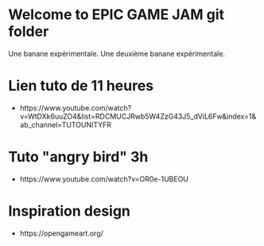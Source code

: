 # Welcome to EPIC GAME JAM git folder
Une banane expérimentale.
Une deuxième banane expérimentale.

Lien tuto de 11 heures
======================
<ul>
  <li>https://www.youtube.com/watch?v=WtDXk6uuZO4&list=RDCMUCJRwb5W4ZzG43J5_dViL6Fw&index=1&ab_channel=TUTOUNITYFR</li>
</ul>

# Tuto "angry bird" 3h
<ul>
  <li>https://www.youtube.com/watch?v=OR0e-1UBEOU</li>
</ul>
  
# Inspiration design 
<ul>
  <li>https://opengameart.org/</li>
</ul>

